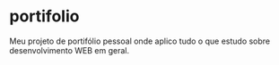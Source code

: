 # portifolio
Meu projeto de portifólio pessoal onde aplico tudo o que estudo sobre desenvolvimento WEB em geral.
